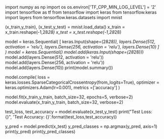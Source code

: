 import numpy as np
import os
os.environ['TF_CPP_MIN_LOG_LEVEL'] = '2'
import tensorflow as tf
from tensorflow import keras
from tensorflow.keras import layers
from tensorflow.keras.datasets import mnist

(x_train,y_train), (x_test,y_test) = mnist.load_data()
x_train = x_train.reshape(-1,28*28)
x_test = x_test.reshape(-1,28*28)

model = keras.Sequential(
    [
        keras.Input(shape=(28*28)),
        layers.Dense(512, activation = 'relu'),
        layers.Dense(256, activation = 'relu'),
        layers.Dense(10)
    ]
)
model = keras.Sequential()
model.add(keras.Input(shape=(28*28)))
model.add(layers.Dense(512, activation = 'relu'))
model.add(layers.Dense(256, activation = 'relu'))
model.add(layers.Dense(10))
print(model.summary())

model.compile(
    loss = keras.losses.SparseCategoricalCrossentropy(from_logits=True),
    optimizer = keras.optimizers.Adam(lr=0.001),
    metrics =['accuracy']
)

model.fit(x_train,y_train, batch_size=32, epochs=5, verbose=2)
model.evaluate(x_train,y_train, batch_size=32, verbose=2)

test_loss, test_accuracy = model.evaluate(x_test,y_test)
print("Test Loss: {}", 'Test Accuracy: {}'.format(test_loss,test_accuracy))

y_pred = model.predict(x_test)
y_pred_classes = np.argmax(y_pred, axis=1)
print(y_pred)
print(y_pred_classes)

